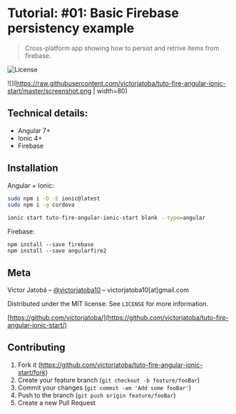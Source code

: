 # Tutorial: #01: Basic Firebase persistency example
> Cross-platform app showing how to persist and retrive items from firebase.

![License](http://img.shields.io/:license-mit-blue.svg?style=flat-square)


![](https://raw.githubusercontent.com/victorjatoba/tuto-fire-angular-ionic-start/master/screenshot.png | width=80)

## Technical details:
* Angular 7+
* Ionic 4+
* Firebase

## Installation

Angular + Ionic:

```sh
sudo npm i -D -E ionic@latest
sudo npm i -g cordova

ionic start tuto-fire-angular-ionic-start blank --type=angular
```

Firebase:
```
npm install --save firebase
npm install --save angularfire2
```

## Meta

Victor Jatobá – [@victorjatoba10](https://twitter.com/victorjatoba10) – victorjatoba10[at]gmail.com

Distributed under the MIT license. See ``LICENSE`` for more information.

[https://github.com/victorjatoba/](https://github.com/victorjatoba/tuto-fire-angular-ionic-start/)

## Contributing

1. Fork it (<https://github.com/victorjatoba/tuto-fire-angular-ionic-start/fork>)
2. Create your feature branch (`git checkout -b feature/fooBar`)
3. Commit your changes (`git commit -am 'Add some fooBar'`)
4. Push to the branch (`git push origin feature/fooBar`)
5. Create a new Pull Request

